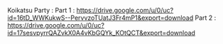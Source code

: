 Koikatsu Party :
Part 1 : https://drive.google.com/u/0/uc?id=16tD_WWKukwS--PervvzoTUatJ3Fr4mP1&export=download
Part 2 : https://drive.google.com/u/0/uc?id=17sesvpyrrQAZvkX0A4vKbGQYk_KOtQCT&export=download
<!---
ryzhe/ryzhe is a ✨ special ✨ repository because its `README.md` (this file) appears on your GitHub profile.
You can click the Preview link to take a look at your changes.
--->
